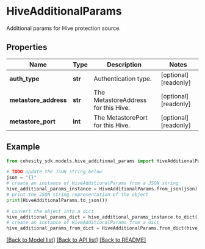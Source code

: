 # HiveAdditionalParams

Additional params for Hive protection source.

## Properties

Name | Type | Description | Notes
------------ | ------------- | ------------- | -------------
**auth_type** | **str** | Authentication type. | [optional] [readonly] 
**metastore_address** | **str** | The MetastoreAddress for this Hive. | [optional] [readonly] 
**metastore_port** | **int** | The MetastorePort for this Hive. | [optional] [readonly] 

## Example

```python
from cohesity_sdk.models.hive_additional_params import HiveAdditionalParams

# TODO update the JSON string below
json = "{}"
# create an instance of HiveAdditionalParams from a JSON string
hive_additional_params_instance = HiveAdditionalParams.from_json(json)
# print the JSON string representation of the object
print(HiveAdditionalParams.to_json())

# convert the object into a dict
hive_additional_params_dict = hive_additional_params_instance.to_dict()
# create an instance of HiveAdditionalParams from a dict
hive_additional_params_from_dict = HiveAdditionalParams.from_dict(hive_additional_params_dict)
```
[[Back to Model list]](../README.md#documentation-for-models) [[Back to API list]](../README.md#documentation-for-api-endpoints) [[Back to README]](../README.md)


